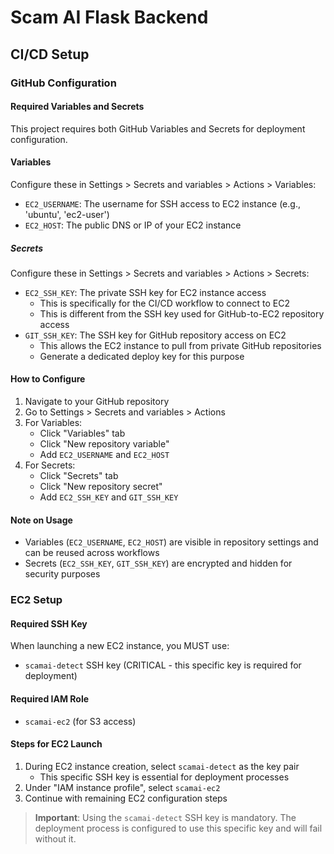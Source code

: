 # Scam AI Flask Backend


## CI/CD Setup
### GitHub Configuration

#### Required Variables and Secrets

This project requires both GitHub Variables and Secrets for deployment configuration.

#### Variables
Configure these in Settings > Secrets and variables > Actions > Variables:

- `EC2_USERNAME`: The username for SSH access to EC2 instance (e.g., 'ubuntu', 'ec2-user')
- `EC2_HOST`: The public DNS or IP of your EC2 instance

##### Secrets
Configure these in Settings > Secrets and variables > Actions > Secrets:

- `EC2_SSH_KEY`: The private SSH key for EC2 instance access
  - This is specifically for the CI/CD workflow to connect to EC2
  - This is different from the SSH key used for GitHub-to-EC2 repository access
- `GIT_SSH_KEY`: The SSH key for GitHub repository access on EC2
  - This allows the EC2 instance to pull from private GitHub repositories
  - Generate a dedicated deploy key for this purpose

#### How to Configure

1. Navigate to your GitHub repository
2. Go to Settings > Secrets and variables > Actions
3. For Variables:
   - Click "Variables" tab
   - Click "New repository variable"
   - Add `EC2_USERNAME` and `EC2_HOST`
4. For Secrets:
   - Click "Secrets" tab
   - Click "New repository secret"
   - Add `EC2_SSH_KEY` and `GIT_SSH_KEY`

#### Note on Usage
- Variables (`EC2_USERNAME`, `EC2_HOST`) are visible in repository settings and can be reused across workflows
- Secrets (`EC2_SSH_KEY`, `GIT_SSH_KEY`) are encrypted and hidden for security purposes

### EC2 Setup

#### Required SSH Key
When launching a new EC2 instance, you MUST use:
- `scamai-detect` SSH key (CRITICAL - this specific key is required for deployment)

#### Required IAM Role
- `scamai-ec2` (for S3 access)

#### Steps for EC2 Launch
1. During EC2 instance creation, select `scamai-detect` as the key pair
   - This specific SSH key is essential for deployment processes
2. Under "IAM instance profile", select `scamai-ec2`
3. Continue with remaining EC2 configuration steps

> **Important**: Using the `scamai-detect` SSH key is mandatory. The deployment process is configured to use this specific key and will fail without it.